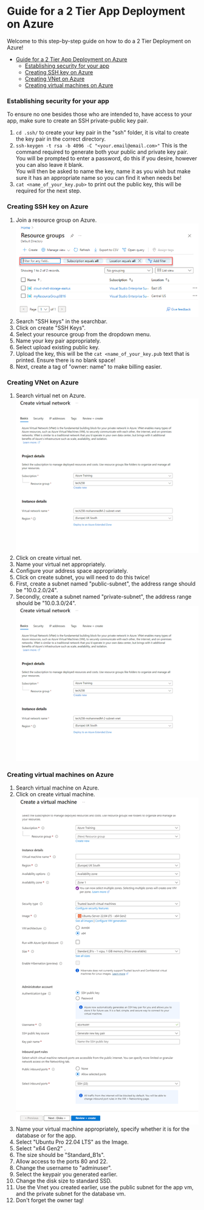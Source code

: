 # Guide for a 2 Tier App Deployment on Azure

Welcome to this step-by-step guide on how to do a 2 Tier Deployment on Azure!

- [Guide for a 2 Tier App Deployment on Azure](#guide-for-a-2-tier-app-deployment-on-azure)
    - [Establishing security for your app](#establishing-security-for-your-app)
    - [Creating SSH key on Azure](#creating-ssh-key-on-azure)
    - [Creating VNet on Azure](#creating-vnet-on-azure)
    - [Creating virtual machines on Azure](#creating-virtual-machines-on-azure)

### Establishing security for your app
To ensure no one besides those who are intended to, have access to your app, make sure to create an SSH private-public key pair.

1. `cd .ssh/` to create your key pair in the "ssh" folder, it is vital to create the key pair in the correct directory.
2. `ssh-keygen -t rsa -b 4096 -C "<your.email@email.com>"` This is the command required to generate both your public and private key pair. You will be prompted to enter a password, do this if you desire, however you can also leave it blank. <br>
You will then be asked to name the key, name it as you wish but make sure it has an appropriate name so you can find it when needs be!
3. `cat <name_of_your_key.pub>` to print out the public key, this will be required for the next step.

### Creating SSH key on Azure
 1. Join a resource group on Azure. <br>
![alt text](images/Resource_group.png)
 1. Search "SSH keys" in the searchbar.
 2. Click on create "SSH Keys".
 3. Select your resource group from the dropdown menu.
 4. Name your key pair appropriately.
 5. Select upload existing public key.
 6. Upload the key, this will be the `cat <name_of_your_key.pub` text that is printed. Ensure there is no blank space!
 7. Next, create a tag of "owner: name" to make billing easier.

### Creating VNet on Azure
1. Search virtual net on Azure. <br>
![!\[alt text\] (images\Vnet-main-page.PNG)](images/Vnet-main-page.PNG)
2. Click on create virtual net.
3. Name your virtual net appropriately.
4. Configure your address space appropriately.
5. Click on create subnet, you will need to do this twice!
6. First, create a subnet named "public-subnet", the address range should be "10.0.2.0/24".
7. Secondly, create a subnet named "private-subnet", the address range should be "10.0.3.0/24". <br>
![alt text](images/Vnet-main-page.PNG)

### Creating virtual machines on Azure
1. Search virtual machine on Azure.
2. Click on create virtual machine.
![alt text](images/vm.png)
3. Name your virtual machine appropriately, specify whether it is for the database or for the app.
4. Select "Ubuntu Pro 22.04 LTS" as the Image.
5. Select "x64 Gen2" .
6. The size should be "Standard_B1s".
7. Allow access to the ports 80 and 22.
8. Change the username to "adminuser".
9.  Select the keypair you generated earlier.
10. Change the disk size to standard SSD.
11. Use the Vnet you created earlier, use the public subnet for the app vm, and the private subnet for the database vm.
12. Don't forget the owner tag!

